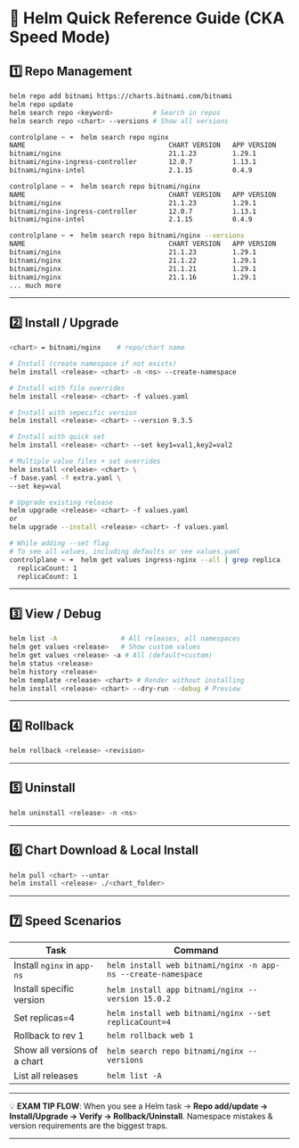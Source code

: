 # 🏹 **Helm Quick Reference Guide (CKA Speed Mode)**

## **1️⃣ Repo Management**

```bash
helm repo add bitnami https://charts.bitnami.com/bitnami
helm repo update
helm search repo <keyword>          # Search in repos
helm search repo <chart> --versions # Show all versions
```

```bash
controlplane ~ ➜  helm search repo nginx
NAME                                    CHART VERSION   APP VERSION     DESCRIPTION                                       
bitnami/nginx                           21.1.23         1.29.1          NGINX Open Source is a web server that can be a...
bitnami/nginx-ingress-controller        12.0.7          1.13.1          NGINX Ingress Controller is an Ingress controll...
bitnami/nginx-intel                     2.1.15          0.4.9           DEPRECATED NGINX Open Source for Intel is a lig...

controlplane ~ ➜  helm search repo bitnami/nginx
NAME                                    CHART VERSION   APP VERSION     DESCRIPTION                                       
bitnami/nginx                           21.1.23         1.29.1          NGINX Open Source is a web server that can be a...
bitnami/nginx-ingress-controller        12.0.7          1.13.1          NGINX Ingress Controller is an Ingress controll...
bitnami/nginx-intel                     2.1.15          0.4.9           DEPRECATED NGINX Open Source for Intel is a lig...

controlplane ~ ➜  helm search repo bitnami/nginx --versions
NAME                                    CHART VERSION   APP VERSION     DESCRIPTION                                       
bitnami/nginx                           21.1.23         1.29.1          NGINX Open Source is a web server that can be a...
bitnami/nginx                           21.1.22         1.29.1          NGINX Open Source is a web server that can be a...
bitnami/nginx                           21.1.21         1.29.1          NGINX Open Source is a web server that can be a...
bitnami/nginx                           21.1.16         1.29.1          NGINX Open Source is a web server that can be a...
... much more
```

---

## **2️⃣ Install / Upgrade**

```bash
<chart> = bitnami/nginx    # repo/chart name

# Install (create namespace if not exists)
helm install <release> <chart> -n <ns> --create-namespace

# Install with file overrides
helm install <release> <chart> -f values.yaml

# Install with sepecific version
helm install <release> <chart> --version 9.3.5

# Install with quick set
helm install <release> <chart> --set key1=val1,key2=val2

# Multiple value files + set overrides
helm install <release> <chart> \
-f base.yaml -f extra.yaml \
--set key=val

# Upgrade existing release
helm upgrade <release> <chart> -f values.yaml
or
helm upgrade --install <release> <chart> -f values.yaml
```

```bash
# While adding --set flag
# To see all values, including defaults or see values.yaml
controlplane ~ ➜  helm get values ingress-nginx --all | grep replica
  replicaCount: 1
  replicaCount: 1
```

---

## **3️⃣ View / Debug**

```bash
helm list -A                # All releases, all namespaces
helm get values <release>   # Show custom values
helm get values <release> -a # All (default+custom)
helm status <release>
helm history <release>
helm template <release> <chart> # Render without installing
helm install <release> <chart> --dry-run --debug # Preview
```

---

## **4️⃣ Rollback**

```bash
helm rollback <release> <revision>
```

---

## **5️⃣ Uninstall**

```bash
helm uninstall <release> -n <ns>
```

---

## **6️⃣ Chart Download & Local Install**

```bash
helm pull <chart> --untar
helm install <release> ./<chart_folder>
```

---

## **7️⃣ Speed Scenarios**

| **Task**                     | **Command**                                                   |
| ---------------------------- | ------------------------------------------------------------- |
| Install `nginx` in `app-ns`  | `helm install web bitnami/nginx -n app-ns --create-namespace` |
| Install specific version     | `helm install app bitnami/nginx --version 15.0.2`             |
| Set replicas=4               | `helm install web bitnami/nginx --set replicaCount=4`         |
| Rollback to rev 1            | `helm rollback web 1`                                         |
| Show all versions of a chart | `helm search repo bitnami/nginx --versions`                   |
| List all releases            | `helm list -A`                                                |

---

💡 **EXAM TIP FLOW**:
When you see a Helm task → **Repo add/update → Install/Upgrade → Verify → Rollback/Uninstall**.
Namespace mistakes & version requirements are the biggest traps.

---
